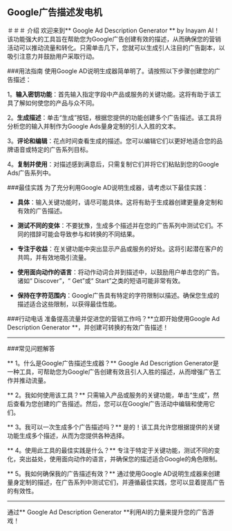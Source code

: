 ## Google广告描述发电机

＃＃＃ 介绍
欢迎来到** Google Ad Description Generator ** by Inayam AI！该功能强大的工具旨在帮助您为Google广告创建有效的描述，从而确保您的营销活动可以推动流量和转化。只需单击几下，您就可以生成引人注目的广告副本，以吸引注意力并鼓励用户采取行动。

###用法指南
使用Google AD说明生成器简单明了。请按照以下步骤创建您的广告描述：

1。**输入密钥功能**：首先输入指定字段中产品或服务的关键功能。这将有助于该工具了解如何使您的产品与众不同。

2。**生成描述**：单击“生成”按钮，根据您提供的功能创建多个广告描述。该工具将分析您的输入并制作为Google Ads量身定制的引人入胜的文本。

3。**评论和编辑**：花点时间查看生成的描述。您可以编辑它们以更好地适合您的品牌语音或特定的广告系列目标。

4。**复制并使用**：对描述感到满意后，只需复制它们并将它们粘贴到您的Google Ads广告系列中。

###最佳实践
为了充分利用Google AD说明生成器，请考虑以下最佳实践：

-  **具体**：输入关键功能时，请尽可能具体。这将有助于生成器创建更量身定制和有效的广告描述。

-  **测试不同的变体**：不要犹豫，生成多个描述并在您的广告系列中测试它们。不同的措辞可能会导致参与和转换的不同结果。

-  **专注于收益**：在关键功能中突出显示产品或服务的好处。这将引起潜在客户的共鸣，并有效地吸引流量。

-  **使用面向动作的语言**：将动作动词合并到描述中，以鼓励用户单击您的广告。诸如“ Discover”，“ Get”或“ Start”之类的短语可能非常有效。

-  **保持在字符范围内**：Google广告具有特定的字符限制以描述。确保您生成的描述适合这些限制，以获得最佳性能。

###行动电话
准备提高流量并促进您的营销工作吗？**立即开始使用Google Ad Description Generator **，并创建可转换的有效广告描述！

---

###常见问题解答

** 1。什么是Google广告描述生成器？**
Google Ad Descrigtion Generator是一种工具，可帮助您为Google广告创建有效且引人入胜的描述，从而增强广告工作并推动流量。

** 2。我如何使用该工具？**
只需输入产品或服务的关键功能，单击“生成”，然后查看为您创建的广告描述。然后，您可以在Google广告活动中编辑和使用它们。

** 3。我可以一次生成多个广告描述吗？**
是的！该工具允许您根据提供的关键功能生成多个描述，从而为您提供各种选择。

** 4。使用此工具的最佳实践是什么？**
专注于特定于关键功能，测试不同的变化，突出益处，使用面向动作的语言，并确保您的描述适合Google的角色限制。

** 5。我如何确保我的广告描述有效？**
通过使用Google AD说明生成器来创建量身定制的描述，在广告系列中测试它们，并遵循最佳实践，您可以显着提高广告的有效性。

---

通过** Google Ad Description Generator **利用AI的力量来提升您的广告游戏！